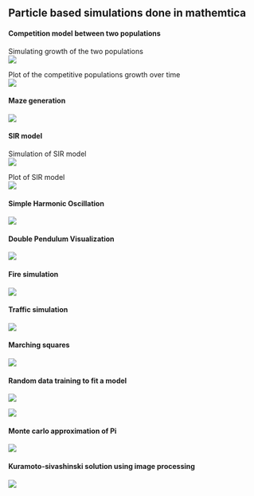 ## Particle based simulations done in mathemtica

#### Competition model between two populations

Simulating growth of the two populations  
![](https://github.com/yakeen15/amps/blob/main/simulations/Particle-based-simulations-main/Competition%20model/New%20folder/test_gif(1).gif)

Plot of the competitive populations growth over time  
![](https://github.com/yakeen15/amps/blob/main/simulations/Particle-based-simulations-main/Competition%20model/New%20folder/test_gif(2).gif)  

#### Maze generation  
![](https://github.com/yakeen15/amps/blob/main/simulations/Particle-based-simulations-main/Maze%20generator%20with%20prequisites%20and%20others/Maze%20generation/test_gif(2).gif?raw=true)

#### SIR model  

Simulation of SIR model  
![](https://github.com/yakeen15/amps/blob/main/simulations/Particle-based-simulations-main/SIR%20model%20simulation/SIR_sim.gif)  

Plot of SIR model  
![](https://github.com/yakeen15/amps/blob/main/simulations/Particle-based-simulations-main/SIR%20model%20simulation/SIR_model.gif)  

#### Simple Harmonic Oscillation  
![](https://github.com/yakeen15/amps/blob/main/simulations/Particle-based-simulations-main/Simple%20harmonic%20oscillation/anim/SHO%20visualization.gif)  

 #### Double Pendulum Visualization
![](https://github.com/yakeen15/amps/blob/main/simulations/Particle-based-simulations-main/Simple%20harmonic%20oscillation/anim/Double%20pendulum%20visualization.gif)

#### Fire simulation  
![](https://github.com/yakeen15/amps/blob/main/simulations/Particle-based-simulations-main/fire%20simulation/fire%20(1).gif)  

#### Traffic simulation
![](https://github.com/yakeen15/amps/blob/main/simulations/Particle-based-simulations-main/Traffic%20model%20.nb/test_gif(4).gif)
#### Marching squares
![](https://github.com/yakeen15/amps/blob/main/simulations/Particle-based-simulations-main/Marching%20squares/test_gif.gif)
#### Random data training to fit a model 
![](https://github.com/yakeen15/amps/blob/main/simulations/Particle-based-simulations-main/Machine%20learning%20projects/SVD%20data%20train/test_gif(4).gif)

![](https://github.com/yakeen15/amps/blob/main/simulations/Particle-based-simulations-main/Machine%20learning%20projects/SVD%20data%20train/test_gif(1).gif)
#### Monte carlo approximation of Pi
![](https://github.com/yakeen15/amps/blob/main/simulations/Particle-based-simulations-main/monte%20carlo%20pi%20approximation/test_gif(4).gif)

#### Kuramoto-sivashinski solution using image processing
![](https://github.com/yakeen15/amps/tree/main/simulations/Particle-based-simulations-main)
